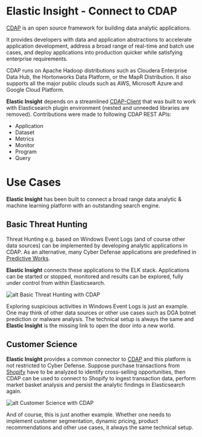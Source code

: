 # Elastic Insight - Connect to CDAP

[CDAP](https://cdap.io) is an open source framework for building data analytic applications.

It provides developers with data and application abstractions to accelerate application development, address a broad range of real-time and batch use cases, and deploy applications into production quicker while satisfying enterprise requirements.

CDAP runs on Apache Hadoop distributions such as Cloudera Enterprise Data Hub, the Hortonworks Data Platform, or the MapR Distribution. It also supports all the major public clouds such as AWS, Microsoft Azure and Google Cloud Platform.

**Elastic Insight** depends on a streamlined [CDAP-Client](https://github.com/skrusche63/elastic-client) that was built to work with Elasticsearch plugin environment (nested and unneeded libraries are removed). Contributions were made to following CDAP REST APIs:

* Application
* Dataset
* Metrics
* Monitor
* Program
* Query

# Use Cases

**Elastic Insight** has been built to connect a broad range data analytic & machine learning platform with an outstanding search engine.

## Basic Threat Hunting

Threat Hunting e.g. based on Windows Event Logs (and of course other data sources) can be implemented by developing analytic applications in CDAP. As an alternative, many Cyber Defense applications are predefined in [Predictive Works](https://predictiveworks.eu). 

**Elastic Insight** connects these applications to the ELK stack. Applications can be started or stopped, monitored and results can be explored, fully under control from within Elasticsearch. 

![alt Basic Threat Hunting with CDAP](https://github.com/skrusche63/elastic-insight/blob/master/images/threat-hunting.svg)

Exploring suspicious activities in Windows Event Logs is just an example. One may think of other data sources or other use cases such as DGA botnet prediction or malware analysis. The technical setup is always the same and **Elastic Insight** is the missing link to open the door into a new world.

## Customer Science

**Elastic Insight** provides a common connector to [CDAP](https://cdap.io) and this platform is not restricted to Cyber Defense. Suppose purchase transactions from [Shopify](https://shopify.com) have to be analyzed to identify cross-selling opportunities, then CDAP can be used to connect to Shopify to ingest transaction data, perform market basket analysis and persist the analytic findings in Elasticsearch again.

![alt Customer Science with CDAP](https://github.com/skrusche63/elastic-insight/blob/master/images/customer-science.svg)

And of course, this is just another example. Whether one needs to implement customer segmentation, dynamic pricing, product recommendations and other use cases, it always the same technical setup.  


